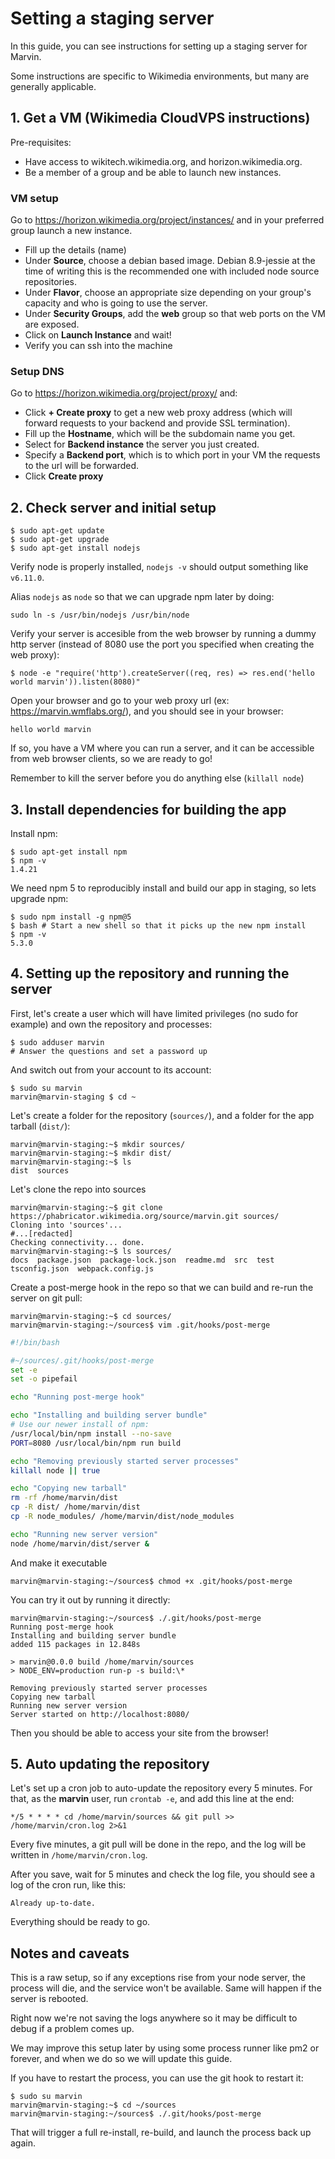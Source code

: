 # Setting a staging server

In this guide, you can see instructions for setting up a staging server for
Marvin.

Some instructions are specific to Wikimedia environments, but many are generally
applicable.

## 1. Get a VM (Wikimedia CloudVPS instructions)

Pre-requisites:

* Have access to wikitech.wikimedia.org, and horizon.wikimedia.org.
* Be a member of a group and be able to launch new instances.

### VM setup

Go to <https://horizon.wikimedia.org/project/instances/> and in your preferred
group launch a new instance.

* Fill up the details (name)
* Under **Source**, choose a debian based image. Debian 8.9-jessie at the time
  of writing this is the recommended one with included node source repositories.
* Under **Flavor**, choose an appropriate size depending on your group's
  capacity and who is going to use the server.
* Under **Security Groups**, add the **web** group so that web ports on the VM
  are exposed.
* Click on **Launch Instance** and wait!
* Verify you can ssh into the machine

### Setup DNS

Go to <https://horizon.wikimedia.org/project/proxy/> and:

* Click **+ Create proxy** to get a new web proxy address (which will forward
  requests to your backend and provide SSL termination).
* Fill up the **Hostname**, which will be the subdomain name you get.
* Select for **Backend instance** the server you just created.
* Specify a **Backend port**, which is to which port in your VM the requests to
  the url will be forwarded.
* Click **Create proxy**

## 2. Check server and initial setup

```
$ sudo apt-get update
$ sudo apt-get upgrade
$ sudo apt-get install nodejs
```

Verify node is properly installed, `nodejs -v` should output something like
`v6.11.0`.

Alias `nodejs` as `node` so that we can upgrade npm later by doing:

```
sudo ln -s /usr/bin/nodejs /usr/bin/node
```

Verify your server is accesible from the web browser by running a dummy http
server (instead of 8080 use the port you specified when creating the web proxy):

```
$ node -e "require('http').createServer((req, res) => res.end('hello world marvin')).listen(8080)"
```

Open your browser and go to your web proxy url (ex:
https://marvin.wmflabs.org/), and you should see in your browser:

```
hello world marvin
```

If so, you have a VM where you can run a server, and it can be accessible from
web browser clients, so we are ready to go!

Remember to kill the server before you do anything else (`killall node`)

## 3. Install dependencies for building the app

Install npm:

```
$ sudo apt-get install npm
$ npm -v
1.4.21
```

We need npm 5 to reproducibly install and build our app in staging, so lets
upgrade npm:

```
$ sudo npm install -g npm@5
$ bash # Start a new shell so that it picks up the new npm install
$ npm -v
5.3.0
```

## 4. Setting up the repository and running the server

First, let's create a user which will have limited privileges (no sudo for
example) and own the repository and processes:

```
$ sudo adduser marvin
# Answer the questions and set a password up
```

And switch out from your account to its account:

```
$ sudo su marvin
marvin@marvin-staging $ cd ~
```

Let's create a folder for the repository (`sources/`), and a folder for the app
tarball (`dist/`):

```
marvin@marvin-staging:~$ mkdir sources/
marvin@marvin-staging:~$ mkdir dist/
marvin@marvin-staging:~$ ls
dist  sources
```

Let's clone the repo into sources

```
marvin@marvin-staging:~$ git clone https://phabricator.wikimedia.org/source/marvin.git sources/
Cloning into 'sources'...
#...[redacted]
Checking connectivity... done.
marvin@marvin-staging:~$ ls sources/
docs  package.json  package-lock.json  readme.md  src  test  tsconfig.json  webpack.config.js
```

Create a post-merge hook in the repo so that we can build and re-run the server
on git pull:

```
marvin@marvin-staging:~$ cd sources/
marvin@marvin-staging:~/sources$ vim .git/hooks/post-merge
```

```sh
#!/bin/bash

#~/sources/.git/hooks/post-merge
set -e
set -o pipefail

echo "Running post-merge hook"

echo "Installing and building server bundle"
# Use our newer install of npm:
/usr/local/bin/npm install --no-save
PORT=8080 /usr/local/bin/npm run build

echo "Removing previously started server processes"
killall node || true

echo "Copying new tarball"
rm -rf /home/marvin/dist
cp -R dist/ /home/marvin/dist
cp -R node_modules/ /home/marvin/dist/node_modules

echo "Running new server version"
node /home/marvin/dist/server &
```

And make it executable

```
marvin@marvin-staging:~/sources$ chmod +x .git/hooks/post-merge
```

You can try it out by running it directly:

```
marvin@marvin-staging:~/sources$ ./.git/hooks/post-merge
Running post-merge hook
Installing and building server bundle
added 115 packages in 12.848s

> marvin@0.0.0 build /home/marvin/sources
> NODE_ENV=production run-p -s build:\*

Removing previously started server processes
Copying new tarball
Running new server version
Server started on http://localhost:8080/
```

Then you should be able to access your site from the browser!

## 5. Auto updating the repository

Let's set up a cron job to auto-update the repository every 5 minutes. For that,
as the **marvin** user, run `crontab -e`, and add this line at the end:

```
*/5 * * * * cd /home/marvin/sources && git pull >> /home/marvin/cron.log 2>&1
```

Every five minutes, a git pull will be done in the repo, and the log will be
written in `/home/marvin/cron.log`.

After you save, wait for 5 minutes and check the log file, you should see a log
of the cron run, like this:

```
Already up-to-date.
```

Everything should be ready to go.

## Notes and caveats

This is a raw setup, so if any exceptions rise from your node server, the
process will die, and the service won't be available. Same will happen if the
server is rebooted.

Right now we're not saving the logs anywhere so it may be difficult to debug if
a problem comes up.

We may improve this setup later by using some process runner like pm2 or
forever, and when we do so we will update this guide.

If you have to restart the process, you can use the git hook to restart it:

```
$ sudo su marvin
marvin@marvin-staging:~$ cd ~/sources
marvin@marvin-staging:~/sources$ ./.git/hooks/post-merge
```

That will trigger a full re-install, re-build, and launch the process back up
again.
